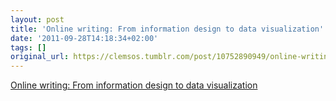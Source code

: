 ```yaml
---
layout: post
title: 'Online writing: From information design to data visualization'
date: '2011-09-28T14:18:34+02:00'
tags: []
original_url: https://clemsos.tumblr.com/post/10752890949/online-writing-from-information-design-to-data
---
```

[Online writing: From information design to data visualization](http://www.clemsos.com/2011/09/online-writing-from-information-design-to-data-visualization/)  
